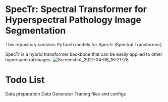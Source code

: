 # SpecTr: Spectral Transformer for Hyperspectral Pathology Image Segmentation
This repository contains PyTorch models for SpecTr (Spectral Transformer).

SpecTr is a hybrid transformer backbone that can be easily applied to other hyperspectral images.
![Screenshot_2021-04-08_16-21-28](https://user-images.githubusercontent.com/36001411/113992943-82a7b280-9886-11eb-9e0f-283e2f30f681.png)


# Todo List
Data preparation
Data Generator
Traning files and configs
